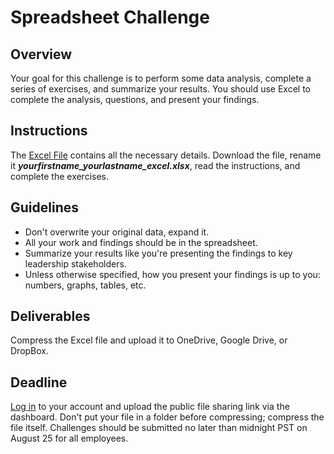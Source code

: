 # Spreadsheet Challenge

## Overview

Your goal for this challenge is to perform some data analysis, complete a series of exercises, and summarize your results. You should use Excel to complete the analysis, questions, and present your findings.

## Instructions

The [Excel File](https://github.com/fellowship/upskill_challenges_02/blob/main/Spreadsheet/Spreadsheet_Challenge_V2.xlsx) contains all the necessary details. Download the file, rename it _**yourfirstname_yourlastname_excel.xlsx**_, read the instructions, and complete the exercises.

## Guidelines

- Don't overwrite your original data, expand it.
- All your work and findings should be in the spreadsheet.
- Summarize your results like you're presenting the findings to key leadership stakeholders.
- Unless otherwise specified, how you present your findings is up to you: numbers, graphs, tables, etc.

## Deliverables

Compress the Excel file and upload it to OneDrive, Google Drive, or DropBox.

## Deadline
[Log in](https://www.launchpad.ai/upskill/levis/login) to your account and upload the public file sharing link via the dashboard. Don't put your file in a folder before compressing; compress the file itself. Challenges should be submitted no later than midnight PST on August 25 for all employees.
